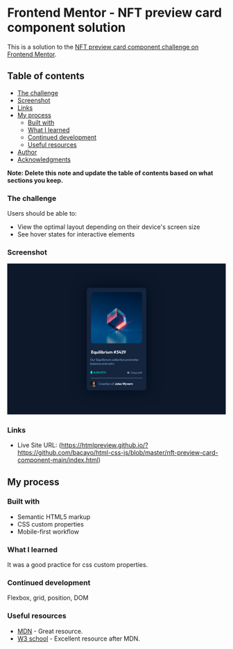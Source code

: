 # Frontend Mentor - NFT preview card component solution

This is a solution to the [NFT preview card component challenge on Frontend Mentor](https://www.frontendmentor.io/challenges/nft-preview-card-component-SbdUL_w0U).

## Table of contents

- [The challenge](#the-challenge)
- [Screenshot](#screenshot)
- [Links](#links)
- [My process](#my-process)
  - [Built with](#built-with)
  - [What I learned](#what-i-learned)
  - [Continued development](#continued-development)
  - [Useful resources](#useful-resources)
- [Author](#author)
- [Acknowledgments](#acknowledgments)

**Note: Delete this note and update the table of contents based on what sections you keep.**

### The challenge

Users should be able to:

- View the optimal layout depending on their device's screen size
- See hover states for interactive elements

### Screenshot

![](./nft.png)

### Links

- Live Site URL: (https://htmlpreview.github.io/?https://github.com/bacayo/html-css-js/blob/master/nft-preview-card-component-main/index.html)

## My process

### Built with

- Semantic HTML5 markup
- CSS custom properties
- Mobile-first workflow

### What I learned

It was a good practice for css custom properties.

### Continued development

Flexbox, grid, position, DOM

### Useful resources

- [MDN](https://developer.mozilla.org/en-US/) - Great resource.
- [W3 school](https://www.w3schools.com/) - Excellent resource after MDN.
